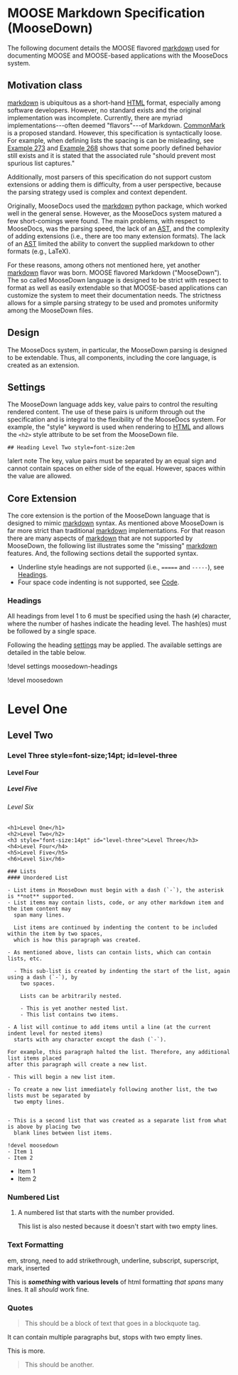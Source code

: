 # MOOSE Markdown Specification (MooseDown)
The following document details the MOOSE flavored [markdown] used for documenting MOOSE and
MOOSE-based applications with the MooseDocs system.

## Motivation class
[markdown] is ubiquitous as a short-hand [HTML] format, especially among software developers.
However, no standard exists and the original implementation was incomplete. Currently, there are
myriad implementations---often deemed "flavors"---of Markdown. [CommonMark](http://commonmark.org/)
is a proposed standard. However, this specification is syntactically loose. For example, when
defining lists the spacing is can be misleading, see [Example 273](http://spec.commonmark.org/0.28/#example-273) and [Example 268](http://spec.commonmark.org/0.28/#example-268) shows that some poorly defined behavior still
exists and it is stated that the associated rule "should prevent most spurious list captures."

Additionally, most parsers of this
specification do not support custom extensions or adding them is difficulty, from a user
perspective, because the parsing strategy used is complex and context dependent.

Originally, MooseDocs used the [markdown](http://pythonhosted.org/Markdown/) python package, which
worked well in the general sense. However, as the MooseDocs system matured a few short-comings were
found. The main problems, with respect to MooseDocs, was the parsing speed, the lack of an [AST],
and the complexity of adding extensions (i.e., there are too many extension formats). The lack of an
[AST] limited the ability to convert the supplied markdown to other formats (e.g., LaTeX).

For these reasons, among others not mentioned here, yet another [markdown] flavor was born. MOOSE
flavored Markdown ("MooseDown"). The so called MooseDown language is designed to be strict with
respect to format as well as easily extendable so that MOOSE-based applications can customize the
system to meet their documentation needs. The strictness allows for a simple parsing strategy to be
used and promotes uniformity among the MooseDown files.

## Design
The MooseDocs system, in particular, the MooseDown parsing is designed to be extendable. Thus,
all components, including the core language, is created as an extension.

## Settings
The MooseDown language adds key, value pairs to control the resulting rendered content. The use of
these pairs is uniform through out the specification and is integral to the flexibility of the
MooseDocs system. For example, the "style" keyword is used when rendering to [HTML] and allows the
`<h2>` style attribute to be set from the MooseDown file.

```
## Heading Level Two style=font-size:2em
```

!alert note
The key, value pairs must be separated by an equal sign and cannot contain spaces on either side
of the equal. However, spaces within the value are allowed.

## Core Extension
The core extension is the portion of the MooseDown language that is designed to mimic [markdown]
syntax. As mentioned above MooseDown is far more strict than traditional [markdown] implementations.
For that reason there are many aspects of [markdown] that are not supported by MooseDown, the
following list illustrates some the "missing" [markdown] features. And, the following sections
detail the supported syntax.

- Underline style headings are not supported (i.e., `=====` and `-----`), see [Headings](#headings).
- Four space code indenting is not supported, see [Code](#code).


### Headings
All headings from level 1 to 6 must be specified using the hash (`#`) character, where the
number of hashes indicate the heading level. The hash(es) must be followed by a single space.

Following the heading [settings](#settings) may be applied. The available settings are detailed
in the table below.

!devel settings moosedown-headings

!devel moosedown
# Level One
## Level Two
### Level Three style=font-size;14pt; id=level-three
#### Level Four
##### Level Five
###### Level Six
~~~
<h1>Level One</h1>
<h2>Level Two</h2>
<h3 style="font-size:14pt" id="level-three">Level Three</h3>
<h4>Level Four</h4>
<h5>Level Five</h5>
<h6>Level Six</h6>

### Lists
#### Unordered List

- List items in MooseDown must begin with a dash (`-`), the asterisk is **not** supported.
- List items may contain lists, code, or any other markdown item and the item content may
  span many lines.

  List items are continued by indenting the content to be included within the item by two spaces,
  which is how this paragraph was created.

- As mentioned above, lists can contain lists, which can contain lists, etc.

  - This sub-list is created by indenting the start of the list, again using a dash (`-`), by
    two spaces.

    Lists can be arbitrarily nested.

    - This is yet another nested list.
    - This list contains two items.

- A list will continue to add items until a line (at the current indent level for nested items)
  starts with any character except the dash (`-`).

For example, this paragraph halted the list. Therefore, any additional list items placed
after this paragraph will create a new list.

- This will begin a new list item.

- To create a new list immediately following another list, the two lists must be separated by
  two empty lines.


- This is a second list that was created as a separate list from what is above by placing two
  blank lines between list items.

!devel moosedown
- Item 1
- Item 2
~~~
<ul>
<li>Item 1</li>
<li>Item 2</li>
</ul>

### Numbered List
1. A numbered list that starts with the number provided.

   This list is also nested because it doesn't start with two empty lines.

### Text Formatting

em, strong, need to add strikethrough, underline, subscript, superscript, mark, inserted

This is ***something* with various
levels** of html formatting *that
spans* many lines. It all *should* work
fine.

### Quotes

> This should be a block
of text that goes in a blockquote
tag.

It can contain multiple paragraphs but,
stops with two empty lines.

This is more.
> This should be another.



[AST]: https://en.wikipedia.org/wiki/Abstract_syntax_tree
[HTML]: https://en.wikipedia.org/wiki/HTML
[CommonMark]: http://commonmark.org/
[markdown]: https://en.wikipedia.org/wiki/Markdown
